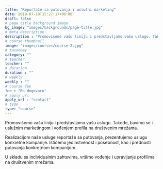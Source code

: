 ```yaml
---
title: "Reportaže sa putovanja i uslužni marketing"
date: 2019-07-10T15:27:17+06:00
draft: false
# page title background image
bg_image: "images/backgrounds/page-title.jpg"
# meta description
description : "Promovišemo vašu liniju i predstavljamo vašu uslugu. Takođe, bavimo se i uslužnim marketingom i vođenjem profila na društvenim mrežama."
# course thumbnail
image: "images/courses/course-2.jpg"
# taxonomy
category: ""
# teacher
teacher: ""
# duration
duration : ""
# weekly
weekly : ""
# course fee
fee : "Po dogovoru"
# apply url
apply_url : "contact"
# type
type: "course"
---
```


Promovišemo vašu liniju i predstavljamo vašu uslugu. Takođe, bavimo se i uslužnim marketingom i vođenjem profila na društvenim mrežama.

Realizacijom naše usluge reportaže sa putovanja, prezentujemo uslugu konkretne kompanije. Ističemo jedinstvenost i posebnost, kao i prednosti putovanja konkretnom kompanijom. 

U skladu sa individualnim zahtevima, vršimo vođenje i upravljanje profilima na društvenim mrežama.
